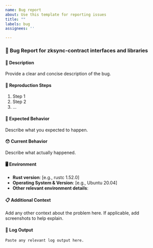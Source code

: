 ```yaml
---
name: Bug report
about: Use this template for reporting issues
title: ""
labels: bug
assignees: ''

---
```


### 🐛 Bug Report for zksync-contract interfaces and libraries

#### 📝 Description

Provide a clear and concise description of the bug.

#### 🔄 Reproduction Steps

1. Step 1
2. Step 2
3. ...

#### 🤔 Expected Behavior

Describe what you expected to happen.

#### 😯 Current Behavior

Describe what actually happened.

#### 🖥️ Environment

- **Rust version**: [e.g., rustc 1.52.0]
- **Operating System & Version**: [e.g., Ubuntu 20.04]
- **Other relevant environment details**:

#### 📋 Additional Context

Add any other context about the problem here. If applicable, add screenshots to help explain.

#### 📎 Log Output

```
Paste any relevant log output here.
```